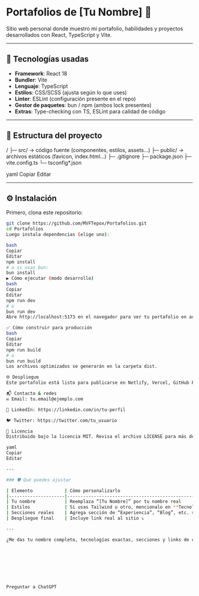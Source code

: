 # Portafolios de [Tu Nombre] 🎨

Sitio web personal donde muestro mi portafolio, habilidades y proyectos desarrollados con React, TypeScript y Vite.

---

## 🧱 Tecnologías usadas

- **Framework**: React 18
- **Bundler**: Vite
- **Lenguaje**: TypeScript
- **Estilos**: CSS/SCSS (ajusta según lo que uses)
- **Linter**: ESLint (configuración presente en el repo)
- **Gestor de paquetes**: bun / npm (ambos lock presentes)
- **Extras**: Type-checking con TS, ESLint para calidad de código

---

## 📂 Estructura del proyecto

/
├─ src/ → código fuente (componentes, estilos, assets…)
├─ public/ → archivos estáticos (favicon, index.html…)
├─ .gitignore
├─ package.json
├─ vite.config.ts
└─ tsconfig*.json

yaml
Copiar
Editar

---

## ⚙️ Instalación

Primero, clona este repositorio:

```bash
git clone https://github.com/MVFTepox/Portafolios.git
cd Portafolios
Luego instala dependencias (elige uno):

bash
Copiar
Editar
npm install
# o si usas bun:
bun install
▶️ Cómo ejecutar (modo desarrollo)
bash
Copiar
Editar
npm run dev
# o
bun run dev
Abre http://localhost:5173 en el navegador para ver tu portafolio en acción con hot-reload.

✅ Cómo construir para producción
bash
Copiar
Editar
npm run build
# o
bun run build
Los archivos optimizados se generarán en la carpeta dist.

🌐 Despliegue
Este portafolio está listo para publicarse en Netlify, Vercel, GitHub Pages, o cualquier servidor estático. Simplemente conecta la carpeta dist.

📬 Contacto & redes
✉️ Email: tu.email@ejemplo.com

💼 LinkedIn: https://linkedin.com/in/tu-perfil

🐦 Twitter: https://twitter.com/tu_usuario

📝 Licencia
Distribuido bajo la licencia MIT. Revisa el archivo LICENSE para más detalles.

yaml
Copiar
Editar

---

### 🛡️ Qué puedes ajustar

| Elemento            | Cómo personalizarlo                                      |
|---------------------|----------------------------------------------------------|
| Tu nombre           | Reemplaza “[Tu Nombre]” por tu nombre real              |
| Estilos             | Si usas Tailwind u otro, mencionalo en **Tecnologías**   |
| Secciones reales    | Agrega sección de “Experiencia”, “Blog”, etc. si existen |
| Despliegue final    | Incluye link real al sitio ⤵️                            |

---

¿Me das tu nombre completo, tecnologías exactas, secciones y links de contacto/despliegue? Con eso perfecciono el README con toda tu info real.








Preguntar a ChatGPT
